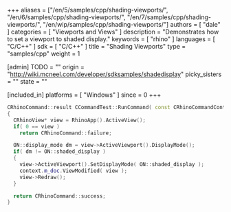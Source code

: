 +++
aliases = ["/en/5/samples/cpp/shading-viewports/", "/en/6/samples/cpp/shading-viewports/", "/en/7/samples/cpp/shading-viewports/", "/en/wip/samples/cpp/shading-viewports/"]
authors = [ "dale" ]
categories = [ "Viewports and Views" ]
description = "Demonstrates how to set a viewport to shaded display."
keywords = [ "rhino" ]
languages = [ "C/C++" ]
sdk = [ "C/C++" ]
title = "Shading Viewports"
type = "samples/cpp"
weight = 1

[admin]
TODO = ""
origin = "http://wiki.mcneel.com/developer/sdksamples/shadedisplay"
picky_sisters = ""
state = ""

[included_in]
platforms = [ "Windows" ]
since = 0
+++

```cpp
CRhinoCommand::result CCommandTest::RunCommand( const CRhinoCommandContext& context )
{
  CRhinoView* view = RhinoApp().ActiveView();
  if( 0 == view )
    return CRhinoCommand::failure;

  ON::display_mode dm = view->ActiveViewport().DisplayMode();
  if( dm != ON::shaded_display )
  {
    view->ActiveViewport().SetDisplayMode( ON::shaded_display );
    context.m_doc.ViewModified( view );
    view->Redraw();
  }

  return CRhinoCommand::success;
}
```
